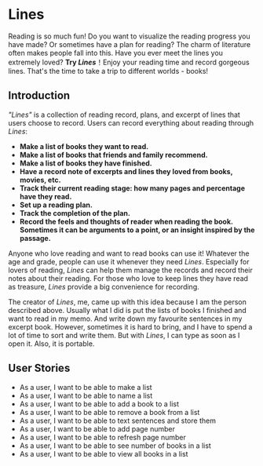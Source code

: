 # Lines

Reading is so much fun!  Do you want to visualize the reading progress you have made?
Or sometimes have a plan for reading? The charm of literature often makes people fall into this.
Have you ever meet the lines you extremely loved? **Try *Lines***！Enjoy your reading time
and record gorgeous lines. That's the time to take a trip to different worlds - books!

## Introduction

*"Lines"* is a collection of reading record, plans, and excerpt of lines that users choose to
record. Users can record everything about reading through *Lines*:
- **Make a list of books they want to read.**
- **Make a list of books that friends and family recommend.**
- **Make a list of books they have finished.**
- **Have a record note of excerpts and lines they loved from books, movies, etc.**
- **Track their current reading stage: how many pages and percentage have they read.**
- **Set up a reading plan.**
- **Track the completion of the plan.**
- **Record the feels and thoughts of reader when reading the book. Sometimes it can be
arguments to a point, or an insight inspired by the passage.**

Anyone who love reading and want to read books can use it! Whatever the age and grade,
people can use it whenever they need *Lines*. Especially for lovers of reading, *Lines* 
can help them manage the records and record their notes about their reading. For those
who love to keep lines they have read as treasure, *Lines* provide a big convenience for
recording.

The creator of *Lines*, me, came up with this idea because I am the person described
above. Usually what I did is put the lists of books I finished and want to read in my
memo. And write down my favourite sentences in my excerpt book. However, sometimes it
is hard to bring, and I have to spend a lot of time to sort and write them. But with 
*Lines*, I can type as soon as I open it. Also, it is portable.

## User Stories
- As a user, I want to be able to make a list
- As a user, I want to be able to name a list
- As a user, I want to be able to add a book to a list
- As a user, I want to be able to remove a book from a list
- As a user, I want to be able to text sentences and store them
- As a user, I want to be able to add page number
- As a user, I want to be able to refresh page number
- As a user, I want to be able to see number of books in a list
- As a user, I want to be able to view all books in a list
